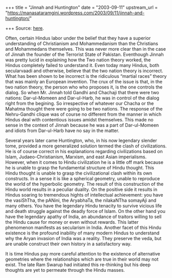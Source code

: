 +++
title = "Jinnah and Huntington"
date = "2003-09-11"
upstream_url = "https://manasataramgini.wordpress.com/2003/09/11/jinnah-and-huntington/"

+++
Source: [here](https://manasataramgini.wordpress.com/2003/09/11/jinnah-and-huntington/).

Often, certain Hindus labor under the belief that they have a superior
understanding of Christianism and Mohammedanism than the Christians and
Mohammedans themselves. This was never more clear than in the case of
Jinnah the founder of the Terrorist State of Pakistan. Eventhough Jinnah
was pretty lucid in explaining how the Two nation theory worked, the
Hindus completely failed to understand it. Even today many Hindus, both
secularvaadi and otherwise, believe that the two nation theory is
incorrect. What has been shown to be incorrect is the ridiculous
“martial races” theory that was mainly an European invention. The crux
of the issue is that, in the two nation theory, the person who who
proposes it, is the one controls the dialog. So when Mr. Jinnah told
Gandhi and Chachaji that there were two nations: Dar-ul-Momeen and
Dar-ul-Harb, he was in control of the dialog right from the begining. So
irrespective of whatever our Chacha or the Mahatma thought there were
going to be two nations. The response of the Nehru-Gandhi clique was of
course no different from the manner in which Hindus deal with
contentious issues amidst themselves. This made no sense in the context
of Jinnah because he was a part of Dar-ul-Momeen and idiots from
Dar-ul-Harb have no say in the matter.

Several years later came Huntington, who, in his now legendary slender
tome, provided a more generalized solution termed the clash of
civilizations. He is of course correct in his explanations regarding
civilizations based on Islam, Judaeo-Christianism, Marxism, and east
Asian imperialisms. However, when it comes to Hindu civilization he is a
little off mark because he is unable to grasp the fundamental structure
of Hindu thought. This Hindu thought is unable to grasp the
civilizational clash within its own constructs. In a sense it is like a
spherical geometry, unable to reproduce the world of the hyperbolic
geometry. The result of this construction of the Hindu world results in
a peculiar duality. On the positive side it results in Hindus soaring to
tremendous hights of intellectual achievement: you have the vasiShTha,
the pANini, the AryabhaTa, the nilakaNTha somayAji and many others. You
have the legendary Hindu tenacity to survive vicious life and death
struggle against the deadly force of Islam. On the other hand you have
the legendary apathy of India, an abundance of traitors willing to sell
the Hindu cause for money or even without rewards. This latter
phenomenon manifests as secularism in India. Another facet of this Hindu
existence is the profound inability of many modern Hindus to understand
why the Aryan invasion of India was a reality. They preserve the veda,
but are unable construct their own history in a satisfactory way.

It is time Hindus pay more careful attention to the existence of
alternative geometries where the relationships which are true in their
world may not exist. The late Ram Swarup had initiated this re-thinking
but his deep thoughts are yet to permeate through the Hindu masses.

